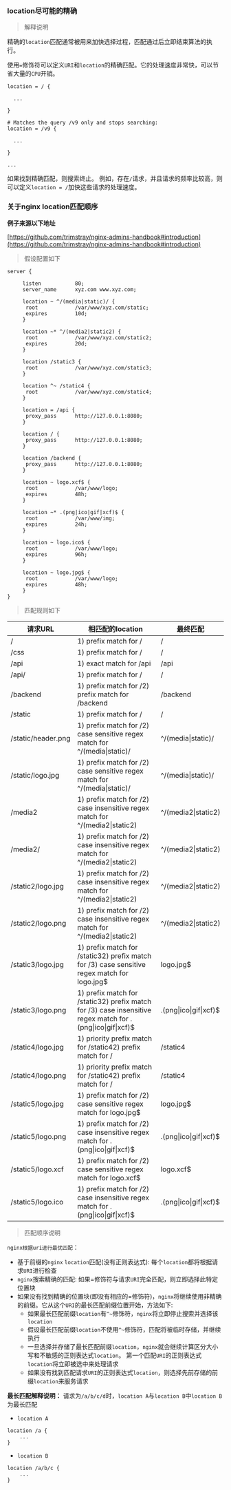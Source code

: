 ### location尽可能的精确

> 解释说明

精确的`location`匹配通常被用来加快选择过程，匹配通过后立即结束算法的执行。

使用`=`修饰符可以定义`URI`和`location`的精确匹配。它的处理速度非常快，可以节省大量的`CPU`开销。

```nginx configuration
location = / {

  ...

}

# Matches the query /v9 only and stops searching:
location = /v9 {

  ...

}

...
```

如果找到精确匹配，则搜索终止。 例如，存在`/`请求，并且请求的频率比较高，则可以定义`location = /`加快这些请求的处理速度。

### 关于nginx location匹配顺序

**例子来源以下地址**

[https://github.com/trimstray/nginx-admins-handbook#introduction](https://github.com/trimstray/nginx-admins-handbook#introduction)

> 假设配置如下

```nginx configuration
server {

	 listen           80;
	 server_name      xyz.com www.xyz.com;
	
	 location ~ ^/(media|static)/ {
	  root            /var/www/xyz.com/static;
	  expires         10d;
	 }
	
	 location ~* ^/(media2|static2) {
	  root            /var/www/xyz.com/static2;
	  expires         20d;
	 }
	
	 location /static3 {
	  root            /var/www/xyz.com/static3;
	 }
	
	 location ^~ /static4 {
	  root            /var/www/xyz.com/static4;
	 }
	
	 location = /api {
	  proxy_pass      http://127.0.0.1:8080;
	 }
	
	 location / {
	  proxy_pass      http://127.0.0.1:8080;
	 }
	
	 location /backend {
	  proxy_pass      http://127.0.0.1:8080;
	 }
	
	 location ~ logo.xcf$ {
	  root            /var/www/logo;
	  expires         48h;
	 }
	
	 location ~* .(png|ico|gif|xcf)$ {
	  root            /var/www/img;
	  expires         24h;
	 }
	
	 location ~ logo.ico$ {
	  root            /var/www/logo;
	  expires         96h;
	 }
	
	 location ~ logo.jpg$ {
	  root            /var/www/logo;
	  expires         48h;
	 }	
}
```

> 匹配规则如下

| 请求URL               | 相匹配的location                                                                                                      | 最终匹配                      |
|---------------------|-------------------------------------------------------------------------------------------------------------------|---------------------------|
| /                   | 1\) prefix match for /                                                                                            | /                         |
| /css                | 1\) prefix match for /                                                                                            | /                         |
| /api                | 1\) exact match for /api                                                                                          | /api                      |
| /api/               | 1\) prefix match for /                                                                                            | /                         |
| /backend            | 1\) prefix match for /2\) prefix match for /backend                                                               | /backend                  |
| /static             | 1\) prefix match for /                                                                                            | /                         |
| /static/header\.png | 1\) prefix match for /2\) case sensitive regex match for ^/\(media\|static\)/                                     | ^/\(media\|static\)/      |
| /static/logo\.jpg   | 1\) prefix match for /2\) case sensitive regex match for ^/\(media\|static\)/                                     | ^/\(media\|static\)/      |
| /media2             | 1\) prefix match for /2\) case insensitive regex match for ^/\(media2\|static2\)                                  | ^/\(media2\|static2\)     |
| /media2/            | 1\) prefix match for /2\) case insensitive regex match for ^/\(media2\|static2\)                                  | ^/\(media2\|static2\)     |
| /static2/logo\.jpg  | 1\) prefix match for /2\) case insensitive regex match for ^/\(media2\|static2\)                                  | ^/\(media2\|static2\)     |
| /static2/logo\.png  | 1\) prefix match for /2\) case insensitive regex match for ^/\(media2\|static2\)                                  | ^/\(media2\|static2\)     |
| /static3/logo\.jpg  | 1\) prefix match for /static32\) prefix match for /3\) case sensitive regex match for logo\.jpg$                  | logo\.jpg$                |
| /static3/logo\.png  | 1\) prefix match for /static32\) prefix match for /3\) case insensitive regex match for \.\(png\|ico\|gif\|xcf\)$ | \.\(png\|ico\|gif\|xcf\)$ |
| /static4/logo\.jpg  | 1\) priority prefix match for /static42\) prefix match for /                                                      | /static4                  |
| /static4/logo\.png  | 1\) priority prefix match for /static42\) prefix match for /                                                      | /static4                  |
| /static5/logo\.jpg  | 1\) prefix match for /2\) case sensitive regex match for logo\.jpg$                                               | logo\.jpg$                |
| /static5/logo\.png  | 1\) prefix match for /2\) case insensitive regex match for \.\(png\|ico\|gif\|xcf\)$                              | \.\(png\|ico\|gif\|xcf\)$ |
| /static5/logo\.xcf  | 1\) prefix match for /2\) case sensitive regex match for logo\.xcf$                                               | logo\.xcf$                |
| /static5/logo\.ico  | 1\) prefix match for /2\) case insensitive regex match for \.\(png\|ico\|gif\|xcf\)$                              | \.\(png\|ico\|gif\|xcf\)$ |


> 匹配顺序说明

`nginx根据uri进行最优匹配`：


- 基于前缀的`nginx` `location`匹配(没有正则表达式): 每个`location`都将根据请求`URI`进行检查
- `nginx`搜索精确的匹配: 如果=修饰符与请求`URI`完全匹配，则立即选择此特定位置块
- 如果没有找到精确的位置块(即没有相应的=修饰符)，`nginx`将继续使用非精确的前缀。它从这个`URI`的最长匹配前缀位置开始，方法如下:
    - 如果最长匹配前缀`location`有`^~`修饰符，`nginx`将立即停止搜索并选择该`location`
    - 假设最长匹配前缀`location`不使用`^~`修饰符，匹配将被临时存储，并继续执行
    - 一旦选择并存储了最长匹配前缀`location`，`nginx`就会继续计算区分大小写和不敏感的正则表达式`location`。
第一个匹配`URI`的正则表达式`location`将立即被选中来处理请求
    - 如果没有找到匹配请求`URI`的正则表达式`location`，则选择先前存储的前缀`location`来服务请求

**最长匹配解释说明：**
请求为`/a/b/c/d`时，`location A`与`location B`中`location B`为最长匹配

- `location A`
```nginx configuration
location /a {
    ...
}
```

- `location B`
```nginx configuration
location /a/b/c {
    ...
}
```